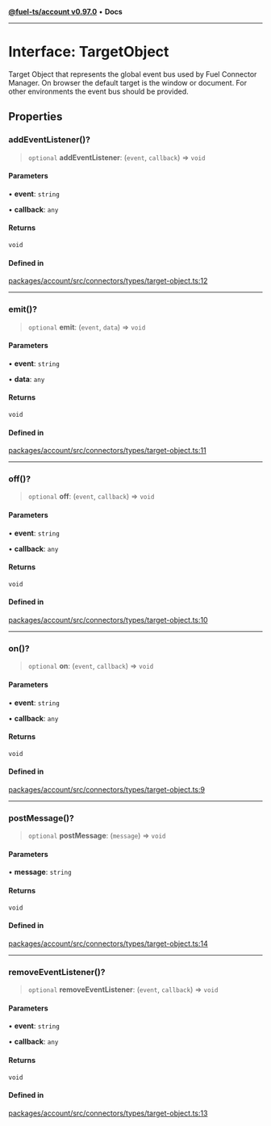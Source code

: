 [**@fuel-ts/account v0.97.0**](../index.md) • **Docs**

***

# Interface: TargetObject

Target Object that represents the global event bus used by Fuel Connector Manager.
On browser the default target is the window or document. For other environments
the event bus should be provided.

## Properties

### addEventListener()?

> `optional` **addEventListener**: (`event`, `callback`) => `void`

#### Parameters

• **event**: `string`

• **callback**: `any`

#### Returns

`void`

#### Defined in

[packages/account/src/connectors/types/target-object.ts:12](https://github.com/FuelLabs/fuels-ts/blob/4c225773d9c890e3b3b178fd875342439d5d1ede/packages/account/src/connectors/types/target-object.ts#L12)

***

### emit()?

> `optional` **emit**: (`event`, `data`) => `void`

#### Parameters

• **event**: `string`

• **data**: `any`

#### Returns

`void`

#### Defined in

[packages/account/src/connectors/types/target-object.ts:11](https://github.com/FuelLabs/fuels-ts/blob/4c225773d9c890e3b3b178fd875342439d5d1ede/packages/account/src/connectors/types/target-object.ts#L11)

***

### off()?

> `optional` **off**: (`event`, `callback`) => `void`

#### Parameters

• **event**: `string`

• **callback**: `any`

#### Returns

`void`

#### Defined in

[packages/account/src/connectors/types/target-object.ts:10](https://github.com/FuelLabs/fuels-ts/blob/4c225773d9c890e3b3b178fd875342439d5d1ede/packages/account/src/connectors/types/target-object.ts#L10)

***

### on()?

> `optional` **on**: (`event`, `callback`) => `void`

#### Parameters

• **event**: `string`

• **callback**: `any`

#### Returns

`void`

#### Defined in

[packages/account/src/connectors/types/target-object.ts:9](https://github.com/FuelLabs/fuels-ts/blob/4c225773d9c890e3b3b178fd875342439d5d1ede/packages/account/src/connectors/types/target-object.ts#L9)

***

### postMessage()?

> `optional` **postMessage**: (`message`) => `void`

#### Parameters

• **message**: `string`

#### Returns

`void`

#### Defined in

[packages/account/src/connectors/types/target-object.ts:14](https://github.com/FuelLabs/fuels-ts/blob/4c225773d9c890e3b3b178fd875342439d5d1ede/packages/account/src/connectors/types/target-object.ts#L14)

***

### removeEventListener()?

> `optional` **removeEventListener**: (`event`, `callback`) => `void`

#### Parameters

• **event**: `string`

• **callback**: `any`

#### Returns

`void`

#### Defined in

[packages/account/src/connectors/types/target-object.ts:13](https://github.com/FuelLabs/fuels-ts/blob/4c225773d9c890e3b3b178fd875342439d5d1ede/packages/account/src/connectors/types/target-object.ts#L13)
